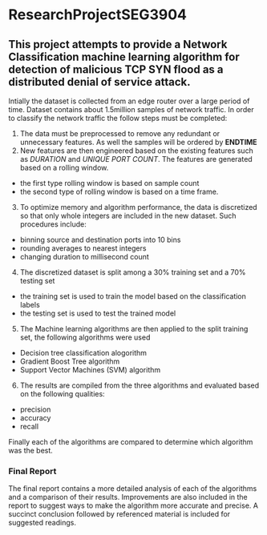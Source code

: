 # ResearchProjectSEG3904
## This project attempts to provide a Network Classification machine learning algorithm for detection of malicious TCP SYN flood as a distributed denial of service attack.

Intially the dataset is collected from an edge router over a large period of time. Dataset contains about 1.5million samples of network traffic. 
In order to classify the network traffic the follow steps must be completed:
1. The data must be preprocessed to remove any redundant or unnecessary features. As well the samples will be ordered by **ENDTIME**
2. New features are then engineered based on the existing features such as *DURATION* and *UNIQUE PORT COUNT*. The features are generated based on a rolling window.
  * the first type rolling window is based on sample count
  * the second type of rolling window is based on a time frame. 
3. To optimize memory and algorithm performance, the data is discretized so that only whole integers are included in the new dataset. Such procedures include:
  * binning source and destination ports into 10 bins
  * rounding averages to nearest integers
  * changing duration to millisecond count
4. The discretized dataset is split among a 30% training set and a 70% testing set
  * the training set is used to train the model based on the classification labels
  * the testing set is used to test the trained model
5. The Machine learning algorithms are then applied to the split training set, the following algorithms were used
  * Decision tree classification alogorithm
  * Gradient Boost Tree algorithm
  * Support Vector Machines (SVM) algorithm
6. The results are compiled from the three algorithms and evaluated based on the following qualities:
  * precision 
  * accuracy
  * recall

Finally each of the algorithms are compared to determine which algorithm was the best.

### Final Report
The final report contains a more detailed analysis of each of the algorithms and a comparison of their results. 
Improvements are also included in the report to suggest ways to make the algorithm more accurate and precise. A succinct conclusion followed by referenced material is included for suggested readings. 
